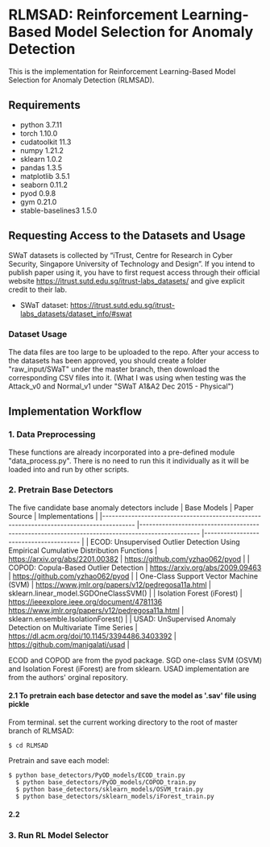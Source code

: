 # RLMSAD: Reinforcement Learning-Based Model Selection for Anomaly Detection
This is the implementation for Reinforcement Learning-Based Model Selection for Anomaly Detection (RLMSAD).

## Requirements
 * python 3.7.11
 * torch 1.10.0
 * cudatoolkit 11.3
 * numpy 1.21.2
 * sklearn 1.0.2
 * pandas 1.3.5
 * matplotlib 3.5.1
 * seaborn 0.11.2
 * pyod 0.9.8
 * gym 0.21.0
 * stable-baselines3 1.5.0


## Requesting Access to the Datasets and Usage

SWaT datasets is collected by “iTrust, Centre for Research in Cyber Security, Singapore University of Technology and Design”. If you intend to publish paper using it, you have to first request access through their official website https://itrust.sutd.edu.sg/itrust-labs_datasets/ and give explicit credit to their lab.

* SWaT dataset: https://itrust.sutd.edu.sg/itrust-labs_datasets/dataset_info/#swat

### Dataset Usage
The data files are too large to be uploaded to the repo. After your access to the datasets has been approved, you should create a folder "raw_input/SWaT" under the master branch, then download the corresponding CSV files into it. (What I was using when testing was the Attack_v0 and Normal_v1 under "SWaT A1&A2 Dec 2015 - Physical")

## Implementation Workflow

### 1. Data Preprocessing
These functions are already incorporated into a pre-defined module "data_process.py". There is no need to run this it individually as it will be loaded into and run by other scripts.
### 2. Pretrain Base Detectors
The five candidate base anomaly detectors include
| Base Models                                                                            	| Paper Source                                                                                   	| Implementations                       	|
|----------------------------------------------------------------------------------------	|------------------------------------------------------------------------------------------------	|---------------------------------------	|
| ECOD: Unsupervised Outlier Detection Using Empirical Cumulative Distribution Functions 	| https://arxiv.org/abs/2201.00382                                                               	| https://github.com/yzhao062/pyod      	|
| COPOD: Copula-Based Outlier Detection                                                  	| https://arxiv.org/abs/2009.09463                                                               	| https://github.com/yzhao062/pyod      	|
| One-Class Support Vector Machine (SVM)                                                 	| https://www.jmlr.org/papers/v12/pedregosa11a.html                                              	| sklearn.linear_model.SGDOneClassSVM() 	|
| Isolation Forest (iForest)                                                             	| https://ieeexplore.ieee.org/document/4781136 https://www.jmlr.org/papers/v12/pedregosa11a.html 	| sklearn.ensemble.IsolationForest()    	|
| USAD: UnSupervised Anomaly Detection on Multivariate Time Series                       	| https://dl.acm.org/doi/10.1145/3394486.3403392                                                 	| https://github.com/manigalati/usad    	|

ECOD and COPOD are from the pyod package. SGD one-class SVM (OSVM) and Isolation Forest (iForest) are from sklearn. USAD implementation are from the authors' orginal repository.

#### 2.1 To pretrain each base detector and save the model as '.sav' file using pickle
From terminal. set the current working directory to the root of master branch of RLMSAD: 
  <pre><code>$ cd RLMSAD
</code></pre>

Pretrain and save each model:
  <pre><code>$ python base_detectors/PyOD_models/ECOD_train.py
  $ python base_detectors/PyOD_models/COPOD_train.py
  $ python base_detectors/sklearn_models/OSVM_train.py
  $ python base_detectors/sklearn_models/iForest_train.py
</code></pre>

#### 2.2 


### 3. Run RL Model Selector
